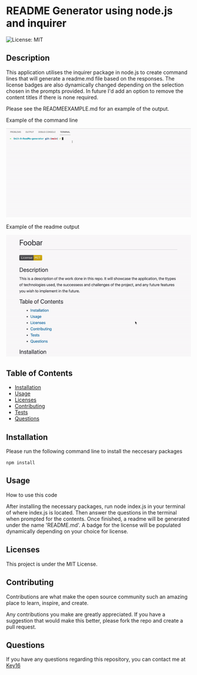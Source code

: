 # README Generator using node.js and inquirer

![License: MIT](https://img.shields.io/badge/License-MIT-yellow.svg)
## Description
This application utilises the inquirer package in node.js to create command lines that will generate a readme.md file based on the responses. The license badges are also dynamically changed depending on the selection chosen in the prompts provided. In future I'd add an option to remove the content titles if there is none required.

Please see the READMEEXAMPLE.md for an example of the output.

Example of the command line

![Readmegif](./assets/Images/readmecommandline.gif)

Example of the readme output

![Readmeexample](./assets/Images/examplereadme.gif)

## Table of Contents

* [Installation](#installation)
* [Usage](#usage)
* [Licenses](#licenses)
* [Contributing](#contributing)
* [Tests](#tests)
* [Questions](#questions)

## Installation 
Please run the following command line to install the neccesary packages
```
npm install
```


## Usage
How to use this code

After installing the necessary packages, run node index.js in your terminal of where index.js is located. Then answer the questions in the terminal when prompted for the contents. Once finished, a readme will be generated under the name 'README.md'. A badge for the license will be populated dynamically depending on your choice for license. 
## Licenses
This project is under the MIT License.

## Contributing
Contributions are what make the open source community such an amazing place to learn, inspire, and create. 

Any contributions you make are greatly appreciated. If you have a suggestion that would make this 
better, please fork the repo and create a pull request.


## Questions

If you have any questions regarding this repository, you can contact me at [Key16](https://github.com/Key16)